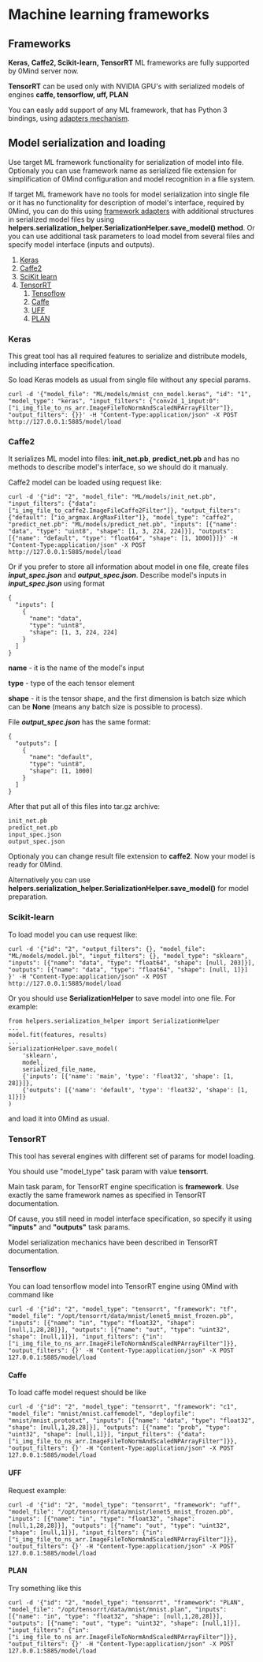 # Machine learning frameworks

## Frameworks

**Keras, Caffe2, Scikit-learn, TensorRT** ML frameworks are fully supported by 0Mind server now.

**TensorRT** can be used only with NVIDIA GPU's with serialized models of engines **caffe, tensorflow, uff, PLAN**

You can easly add support of any ML framework, that has Python 3 bindings,
using [adapters mechanism](ADAPTERS.MD).

## Model serialization and loading
Use target ML framework functionality for serialization of model into file.
Optionaly you can use framework name as serialized file extension for
simplification of 0Mind configuration and model recognition in a file system.

If target ML framework have no tools for model serialization into
single file or it has no functionality for description of model's interface, required
by 0Mind, you can do this using [framework adapters](ADAPTERS.MD) with additional structures in
serialized model files by using **helpers.serialization_helper.SerializationHelper.save_model() method**.
Or you can use additional task parameters to load model from several files and specify model interface (inputs and outputs).

1. [Keras](#keras)
1. [Caffe2](#caffe2)
1. [SciKit learn](#scikit-learn)
1. [TensorRT](#tensorrt)
    1. [Tensoflow](#tensorflow)
    1. [Caffe](#caffe)
    1. [UFF](#uff)
    1. [PLAN](#plan)

### Keras
This great tool has all required features to serialize and distribute models,
including interface specification.

So load Keras models as usual from single file without any special params.
```
curl -d '{"model_file": "ML/models/mnist_cnn_model.keras", "id": "1", "model_type": "keras", "input_filters": {"conv2d_1_input:0": ["i_img_file_to_ns_arr.ImageFileToNormAndScaledNPArrayFilter"]}, "output_filters": {}}' -H "Content-Type:application/json" -X POST http://127.0.0.1:5885/model/load
```

### Caffe2
It serializes ML model into files: **init_net.pb**, **predict_net.pb**
and has no methods to describe model's interface, so we should do it manualy.

Caffe2 model can be loaded using request like:
```
curl -d '{"id": "2", "model_file": "ML/models/init_net.pb", "input_filters": {"data": ["i_img_file_to_caffe2.ImageFileCaffe2Filter"]}, "output_filters": {"default": ["io_argmax.ArgMaxFilter"]}, "model_type": "caffe2", "predict_net.pb": "ML/models/predict_net.pb", "inputs": [{"name": "data", "type": "uint8", "shape": [1, 3, 224, 224]}], "outputs": [{"name": "default", "type": "float64", "shape": [1, 1000]}]}' -H "Content-Type:application/json" -X POST http://127.0.0.1:5885/model/load
```
Or if you prefer to store all information about model in one file,
create files ***input_spec.json*** and ***output_spec.json***. Describe model's
inputs in ***input_spec.json*** using format
```
{
  "inputs": [
    {
      "name": "data",
      "type": "uint8",
      "shape": [1, 3, 224, 224]
    }
  ]
}
```
**name** - it is the name of the model's input

**type** - type of the each tensor element

**shape** - it is the tensor shape, and the first dimension is batch size which
can be **None** (means any batch size is possible to process).

File ***output_spec.json*** has the same format:
```
{
  "outputs": [
    {
      "name": "default",
      "type": "uint8",
      "shape": [1, 1000]
    }
  ]
}
```
After that put all of this files into tar.gz archive:
```
init_net.pb
predict_net.pb
input_spec.json
output_spec.json
```
Optionaly you can change result file extension to **caffe2**.
Now your model is ready for 0Mind. 

Alternatively you can use **helpers.serialization_helper.SerializationHelper.save_model()** for model preparation.

### Scikit-learn
To load model you can use request like:
```
curl -d '{"id": "2", "output_filters": {}, "model_file": "ML/models/model.jbl", "input_filters": {}, "model_type": "sklearn", "inputs": [{"name": "data", "type": "float64", "shape": [null, 203]}], "outputs": [{"name": "data", "type": "float64", "shape": [null, 1]}] }' -H "Content-Type:application/json" -X POST http://127.0.0.1:5885/model/load
```
Or you should use **SerializationHelper** to save model into one file.
For example:
```
from helpers.serialization_helper import SerializationHelper
...
model.fit(features, results)
...
SerializationHelper.save_model(
    'sklearn',
    model,
    serialized_file_name,
    {'inputs': [{'name': 'main', 'type': 'float32', 'shape': [1, 28]}]},
    {'outputs': [{'name': 'default', 'type': 'float32', 'shape': [1, 1]}]}
)
```
and load it into 0Mind as usual.

### TensorRT
This tool has several engines with different set of params for model loading.

You should use "model_type" task param with value **tensorrt**.

Main task param, for TensorRT engine specification is **framework**.
Use exactly the same framework names as specified in TensorRT documentation.

Of cause, you still need in model interface specification, so specify it using **"inputs"** and **"outputs"** task params.

Model serialization mechanics have been described in TensorRT documentation.

#### Tensorflow
You can load tensorflow model into TensorRT engine using 0Mind with command like

```
curl -d '{"id": "2", "model_type": "tensorrt", "framework": "tf", "model_file": "/opt/tensorrt/data/mnist/lenet5_mnist_frozen.pb", "inputs": [{"name": "in", "type": "float32", "shape": [null,1,28,28]}], "outputs": [{"name": "out", "type": "uint32", "shape": [null,1]}], "input_filters": {"in": ["i_img_file_to_ns_arr.ImageFileToNormAndScaledNPArrayFilter"]}}, "output_filters": {}' -H "Content-Type:application/json" -X POST 127.0.0.1:5885/model/load
```

#### Caffe
To load caffe model request should be like

```
curl -d '{"id": "2", "model_type": "tensorrt", "framework": "c1", "model_file": "mnist/mnist.caffemodel", "deployfile": "mnist/mnist.prototxt", "inputs": [{"name": "data", "type": "float32", "shape": [null,1,28,28]}], "outputs": [{"name": "prob", "type": "uint32", "shape": [null,1]}], "input_filters": {"data": ["i_img_file_to_ns_arr.ImageFileToNormAndScaledNPArrayFilter"]}}, "output_filters": {}' -H "Content-Type:application/json" -X POST 127.0.0.1:5885/model/load
```

#### UFF
Request example:
```
curl -d '{"id": "2", "model_type": "tensorrt", "framework": "uff", "model_file": "/opt/tensorrt/data/mnist/lenet5_mnist_frozen.pb", "inputs": [{"name": "in", "type": "float32", "shape": [null,1,28,28]}], "outputs": [{"name": "out", "type": "uint32", "shape": [null,1]}], "input_filters": {"in": ["i_img_file_to_ns_arr.ImageFileToNormAndScaledNPArrayFilter"]}}, "output_filters": {}' -H "Content-Type:application/json" -X POST 127.0.0.1:5885/model/load
```

#### PLAN
Try something like this
```
curl -d '{"id": "2", "model_type": "tensorrt", "framework": "PLAN", "model_file": "/opt/tensorrt/data/mnist/mnist.plan", "inputs": [{"name": "in", "type": "float32", "shape": [null,1,28,28]}], "outputs": [{"name": "out", "type": "uint32", "shape": [null,1]}], "input_filters": {"in": ["i_img_file_to_ns_arr.ImageFileToNormAndScaledNPArrayFilter"]}}, "output_filters": {}' -H "Content-Type:application/json" -X POST 127.0.0.1:5885/model/load
```